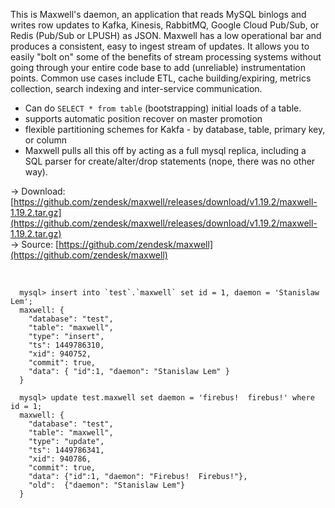 <div id="maxwell-header">
</div>

This is Maxwell's daemon, an application that reads MySQL binlogs and writes
row updates to Kafka, Kinesis, RabbitMQ, Google Cloud Pub/Sub, or Redis (Pub/Sub or LPUSH) as JSON.  Maxwell has a
low operational bar and produces a consistent, easy to ingest stream of updates.
It allows you to easily "bolt on" some of the benefits of stream processing
systems without going through your entire code base to add (unreliable)
instrumentation points.  Common use cases include ETL, cache building/expiring,
metrics collection, search indexing and inter-service communication.

- Can do `SELECT * from table` (bootstrapping) initial loads of a table.
- supports automatic position recover on master promotion
- flexible partitioning schemes for Kakfa - by database, table, primary key, or column
- Maxwell pulls all this off by acting as a full mysql replica, including a SQL
  parser for create/alter/drop statements (nope, there was no other way).

&rarr; Download:
[https://github.com/zendesk/maxwell/releases/download/v1.19.2/maxwell-1.19.2.tar.gz](https://github.com/zendesk/maxwell/releases/download/v1.19.2/maxwell-1.19.2.tar.gz)
<br/>
&rarr; Source:
[https://github.com/zendesk/maxwell](https://github.com/zendesk/maxwell)

<br style="clear:both"/>


```
  mysql> insert into `test`.`maxwell` set id = 1, daemon = 'Stanislaw Lem';
  maxwell: {
    "database": "test",
    "table": "maxwell",
    "type": "insert",
    "ts": 1449786310,
    "xid": 940752,
    "commit": true,
    "data": { "id":1, "daemon": "Stanislaw Lem" }
  }
```

```
  mysql> update test.maxwell set daemon = 'firebus!  firebus!' where id = 1;
  maxwell: {
    "database": "test",
    "table": "maxwell",
    "type": "update",
    "ts": 1449786341,
    "xid": 940786,
    "commit": true,
    "data": {"id":1, "daemon": "Firebus!  Firebus!"},
    "old":  {"daemon": "Stanislaw Lem"}
  }
```
